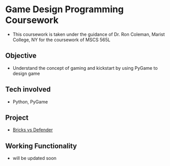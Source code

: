 # Game Design Programming Coursework
- This coursework is taken under the guidance of Dr. Ron Coleman, Marist College, NY for the coursework of MSCS 565L

## Objective
- Understand the concept of gaming and kickstart by using PyGame to design game

## Tech involved
- Python, PyGame

## Project
- [Bricks vs Defender](https://github.com/vivekVells/GameDesignProgramming/tree/master/GamesDesigned/BricksVsDefender)

## Working Functionality
- will be updated soon
